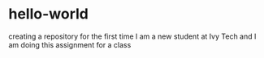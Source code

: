 # hello-world
creating a repository for the first time
I am a new student at Ivy Tech and I am doing this assignment for a class
